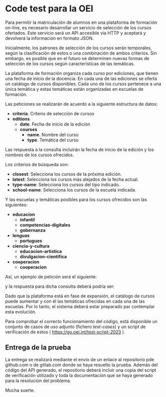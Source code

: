 # Code test para la OEI

Para permitir la matriculación de alumnos en una plataforma de formación on-line, es necesario desarrollar un servicio de selección de los cursos ofertados. Este servicio será un API accesible via HTTP y aceptará y devolverá la información en formato JSON.

Inicialmente, los patrones de selección de los cursos serán temporales, según la clasificación de estos o una combinación de ambos criterios. Sin embargo, es posible que en el futuro se determinen nuevas formas de selección de los cursos según características de las temáticas.

La plataforma de formación organiza cada curso por ediciones, que tienen una fecha de inicio de la docencia. En cada una de las ediciones se oferta un catálogo de cursos disponibles. Cada uno de los cursos pertenece a una única temática y estas temáticas están organizadas en escuelas de formación.

Las peticiones se realizarán de acuerdo a la siguiente estructura de datos:

* **criteria**. Criterio de selección de cursos
* **editions**
  * **date**. Fecha de inicio de la edición
  * **courses**
    * **name**. Nombre del curso
    * **type**. Temática del curso
    
Las respuesta a la consulta incluirán la fecha de inicio de la edición y los nombres de los cursos ofrecidos.

Los criterios de búsqueda son:

* **closest**: Selecciona los cursos de la próxima edición.
* **latest**: Selecciona los cursos más alejados de la fecha actual.
* **type-name**: Selecciona los cursos del tipo indicado.
* **school-name**: Selecciona los cursos de la escuela indicada.

Y las escuelas y temáticas posibles para los cursos ofrecidos son las siguientes:

* **educacion**
  * **infantil**
  * **competencias-digitales**
  * **gobernanza**
* **lenguas**
  * **portugues**
* **ciencia-y-cultura**
  * **educacion-artistica**
  * **divulgacion-cientifica**
* **cooperacion**
  * **cooperacion**
  
Así, un ejemplo de petición será el siguiente:

y la respuesta para dicha consulta deberá podría ser:

Dado que la plataforma está en fase de expansión, el catálogo de cursos puede aumentar y con él las temáticas ofrecidas en cada una de las escuelas. Por lo tanto, el sistema deberá estar preparado par contemplar esta evolución.

Para comprobar el correcto funcionamiento del código, está disponible un conjunto de casos de uso adjunto (fichero *test-cases*) y un script de verificación de estos ( https://go.oei.int/test-script-2023 ).

## Entrega de la prueba

La entrega se realizará mediante el envío de un enlace al repositorio pde github.com o de gitlab.com donde se haya resuelto la prueba. Además del código del API generado, el repositorio deberá incluir una copia del script de verificación utilizado y toda la documentación que se haya generado para la resolución del problema.

Mucha suerte.
